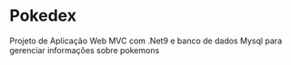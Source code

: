# Pokedex
Projeto de Aplicação Web MVC com .Net9 e banco de dados Mysql para gerenciar informações sobre pokemons
